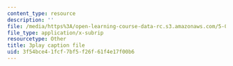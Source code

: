 ```yaml
---
content_type: resource
description: ''
file: /media/https%3A/open-learning-course-data-rc.s3.amazonaws.com/5-07sc-biological-chemistry-i-fall-2013/3f54bce41fcf7bf5f26f61f4e17f00b6_w1JYnijqT6A.srt
file_type: application/x-subrip
resourcetype: Other
title: 3play caption file
uid: 3f54bce4-1fcf-7bf5-f26f-61f4e17f00b6
---
```

